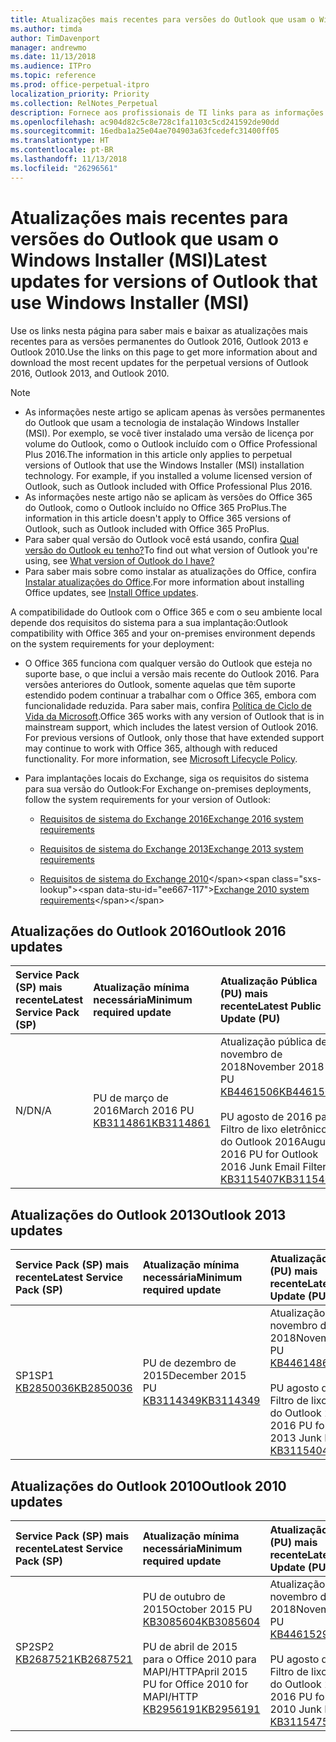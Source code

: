 ```yaml
---
title: Atualizações mais recentes para versões do Outlook que usam o Windows Installer (MSI)
ms.author: timda
author: TimDavenport
manager: andrewmo
ms.date: 11/13/2018
ms.audience: ITPro
ms.topic: reference
ms.prod: office-perpetual-itpro
localization_priority: Priority
ms.collection: RelNotes_Perpetual
description: Fornece aos profissionais de TI links para as informações de atualização mais recentes para as versões permanentes do Outlook 2016, Outlook 2013 e Outlook 2010
ms.openlocfilehash: ac904d82c5c8e728c1fa1103c5cd241592de90dd
ms.sourcegitcommit: 16edba1a25e04ae704903a63fcedefc31400ff05
ms.translationtype: HT
ms.contentlocale: pt-BR
ms.lasthandoff: 11/13/2018
ms.locfileid: "26296561"
---
```

# <a name="latest-updates-for-versions-of-outlook-that-use-windows-installer-msi"></a><span data-ttu-id="ee667-103">Atualizações mais recentes para versões do Outlook que usam o Windows Installer (MSI)</span><span class="sxs-lookup"><span data-stu-id="ee667-103">Latest updates for versions of Outlook that use Windows Installer (MSI)</span></span>

<span data-ttu-id="ee667-104">Use os links nesta página para saber mais e baixar as atualizações mais recentes para as versões permanentes do Outlook 2016, Outlook 2013 e Outlook 2010.</span><span class="sxs-lookup"><span data-stu-id="ee667-104">Use the links on this page to get more information about and download the most recent updates for the perpetual versions of Outlook 2016, Outlook 2013, and Outlook 2010.</span></span>
  
> [!NOTE]
> - <span data-ttu-id="ee667-p101">As informações neste artigo se aplicam apenas às versões permanentes do Outlook que usam a tecnologia de instalação Windows Installer (MSI). Por exemplo, se você tiver instalado uma versão de licença por volume do Outlook, como o Outlook incluído com o Office Professional Plus 2016.</span><span class="sxs-lookup"><span data-stu-id="ee667-p101">The information in this article only applies to perpetual versions of Outlook that use the Windows Installer (MSI) installation technology. For example, if you installed a volume licensed version of Outlook, such as Outlook included with Office Professional Plus 2016.</span></span>
> - <span data-ttu-id="ee667-107">As informações neste artigo não se aplicam às versões do Office 365 do Outlook, como o Outlook incluído no Office 365 ProPlus.</span><span class="sxs-lookup"><span data-stu-id="ee667-107">The information in this article doesn't apply to Office 365 versions of Outlook, such as Outlook included with Office 365 ProPlus.</span></span>
> - <span data-ttu-id="ee667-108">Para saber qual versão do Outlook você está usando, confira [Qual versão do Outlook eu tenho?](https://support.office.com/article/b3a9568c-edb5-42b9-9825-d48d82b2257c)</span><span class="sxs-lookup"><span data-stu-id="ee667-108">To find out what version of Outlook you're using, see [What version of Outlook do I have?](https://support.office.com/article/b3a9568c-edb5-42b9-9825-d48d82b2257c)</span></span>
> - <span data-ttu-id="ee667-109">Para saber mais sobre como instalar as atualizações do Office, confira [Instalar atualizações do Office](https://support.office.com/article/2ab296f3-7f03-43a2-8e50-46de917611c5).</span><span class="sxs-lookup"><span data-stu-id="ee667-109">For more information about installing Office updates, see [Install Office updates](https://support.office.com/article/2ab296f3-7f03-43a2-8e50-46de917611c5).</span></span> 
  
<span data-ttu-id="ee667-110">A compatibilidade do Outlook com o Office 365 e com o seu ambiente local depende dos requisitos do sistema para a sua implantação:</span><span class="sxs-lookup"><span data-stu-id="ee667-110">Outlook compatibility with Office 365 and your on-premises environment depends on the system requirements for your deployment:</span></span>
  
- <span data-ttu-id="ee667-p102">O Office 365 funciona com qualquer versão do Outlook que esteja no suporte base, o que inclui a versão mais recente do Outlook 2016. Para versões anteriores do Outlook, somente aquelas que têm suporte estendido podem continuar a trabalhar com o Office 365, embora com funcionalidade reduzida. Para saber mais, confira [Política de Ciclo de Vida da Microsoft](https://support.microsoft.com/lifecycle).</span><span class="sxs-lookup"><span data-stu-id="ee667-p102">Office 365 works with any version of Outlook that is in mainstream support, which includes the latest version of Outlook 2016. For previous versions of Outlook, only those that have extended support may continue to work with Office 365, although with reduced functionality. For more information, see [Microsoft Lifecycle Policy](https://support.microsoft.com/lifecycle).</span></span>
    
- <span data-ttu-id="ee667-114">Para implantações locais do Exchange, siga os requisitos do sistema para sua versão do Outlook:</span><span class="sxs-lookup"><span data-stu-id="ee667-114">For Exchange on-premises deployments, follow the system requirements for your version of Outlook:</span></span>
    
  - [<span data-ttu-id="ee667-115">Requisitos de sistema do Exchange 2016</span><span class="sxs-lookup"><span data-stu-id="ee667-115">Exchange 2016 system requirements</span></span>](https://docs.microsoft.com/Exchange/plan-and-deploy/system-requirements)
    
  - [<span data-ttu-id="ee667-116">Requisitos de sistema do Exchange 2013</span><span class="sxs-lookup"><span data-stu-id="ee667-116">Exchange 2013 system requirements</span></span>](https://docs.microsoft.com/exchange/exchange-2013-system-requirements-exchange-2013-help)
    
  - <span data-ttu-id="ee667-117">[Requisitos de sistema do Exchange 2010](https://docs.microsoft.com/previous-versions/office/exchange-server-2010/aa996719(v=exchg.141))</span><span class="sxs-lookup"><span data-stu-id="ee667-117">[Exchange 2010 system requirements](https://docs.microsoft.com/previous-versions/office/exchange-server-2010/aa996719(v=exchg.141))</span></span>

   
## <a name="outlook-2016-updates"></a><span data-ttu-id="ee667-118">Atualizações do Outlook 2016</span><span class="sxs-lookup"><span data-stu-id="ee667-118">Outlook 2016 updates</span></span>

|<span data-ttu-id="ee667-119">**Service Pack (SP) mais recente**</span><span class="sxs-lookup"><span data-stu-id="ee667-119">**Latest Service Pack (SP)**</span></span>|<span data-ttu-id="ee667-120">**Atualização mínima necessária**</span><span class="sxs-lookup"><span data-stu-id="ee667-120">**Minimum required update**</span></span>|<span data-ttu-id="ee667-121">**Atualização Pública (PU) mais recente**</span><span class="sxs-lookup"><span data-stu-id="ee667-121">**Latest Public Update (PU)**</span></span>|
|:-----|:-----|:-----|
|<span data-ttu-id="ee667-122">N/D</span><span class="sxs-lookup"><span data-stu-id="ee667-122">N/A</span></span>  <br/> |<span data-ttu-id="ee667-123">PU de março de 2016</span><span class="sxs-lookup"><span data-stu-id="ee667-123">March 2016 PU</span></span> <br/>[<span data-ttu-id="ee667-124">KB3114861</span><span class="sxs-lookup"><span data-stu-id="ee667-124">KB3114861</span></span>](https://support.microsoft.com/help/3114861) <br/> |<span data-ttu-id="ee667-125">Atualização pública de novembro de 2018</span><span class="sxs-lookup"><span data-stu-id="ee667-125">November 2018 PU</span></span> <br/>[<span data-ttu-id="ee667-126">KB4461506</span><span class="sxs-lookup"><span data-stu-id="ee667-126">KB4461506</span></span>](https://support.microsoft.com/help/4461506) <br/><br/> <span data-ttu-id="ee667-127">PU agosto de 2016 para Filtro de lixo eletrônico do Outlook 2016</span><span class="sxs-lookup"><span data-stu-id="ee667-127">August 2016 PU for Outlook 2016 Junk Email Filter</span></span>  <br/>[<span data-ttu-id="ee667-128">KB3115407</span><span class="sxs-lookup"><span data-stu-id="ee667-128">KB3115407</span></span>](https://support.microsoft.com/help/3115407) <br/> |
   
## <a name="outlook-2013-updates"></a><span data-ttu-id="ee667-129">Atualizações do Outlook 2013</span><span class="sxs-lookup"><span data-stu-id="ee667-129">Outlook 2013 updates</span></span>

|<span data-ttu-id="ee667-130">**Service Pack (SP) mais recente**</span><span class="sxs-lookup"><span data-stu-id="ee667-130">**Latest Service Pack (SP)**</span></span>|<span data-ttu-id="ee667-131">**Atualização mínima necessária**</span><span class="sxs-lookup"><span data-stu-id="ee667-131">**Minimum required update**</span></span>|<span data-ttu-id="ee667-132">**Atualização Pública (PU) mais recente**</span><span class="sxs-lookup"><span data-stu-id="ee667-132">**Latest Public Update (PU)**</span></span>|
|:-----|:-----|:-----|
|<span data-ttu-id="ee667-133">SP1</span><span class="sxs-lookup"><span data-stu-id="ee667-133">SP1</span></span>  <br/>[<span data-ttu-id="ee667-134">KB2850036</span><span class="sxs-lookup"><span data-stu-id="ee667-134">KB2850036</span></span>](https://go.microsoft.com/fwlink/p/?LinkId=512538) <br/> |<span data-ttu-id="ee667-135">PU de dezembro de 2015</span><span class="sxs-lookup"><span data-stu-id="ee667-135">December 2015 PU</span></span> <br/>[<span data-ttu-id="ee667-136">KB3114349</span><span class="sxs-lookup"><span data-stu-id="ee667-136">KB3114349</span></span>](https://support.microsoft.com/kb/3114349) <br/> |<span data-ttu-id="ee667-137">Atualização pública de novembro de 2018</span><span class="sxs-lookup"><span data-stu-id="ee667-137">November 2018 PU</span></span> <br/>[<span data-ttu-id="ee667-138">KB4461486</span><span class="sxs-lookup"><span data-stu-id="ee667-138">KB4461486</span></span>](https://support.microsoft.com/help/4461486) <br/><br/>  <span data-ttu-id="ee667-139">PU agosto de 2016 para Filtro de lixo eletrônico do Outlook 2013</span><span class="sxs-lookup"><span data-stu-id="ee667-139">August 2016 PU for Outlook 2013 Junk Email Filter</span></span> <br/> [<span data-ttu-id="ee667-140">KB3115404</span><span class="sxs-lookup"><span data-stu-id="ee667-140">KB3115404</span></span>](https://support.microsoft.com/kb/3115404) <br/> |
   
## <a name="outlook-2010-updates"></a><span data-ttu-id="ee667-141">Atualizações do Outlook 2010</span><span class="sxs-lookup"><span data-stu-id="ee667-141">Outlook 2010 updates</span></span>

|<span data-ttu-id="ee667-142">**Service Pack (SP) mais recente**</span><span class="sxs-lookup"><span data-stu-id="ee667-142">**Latest Service Pack (SP)**</span></span>|<span data-ttu-id="ee667-143">**Atualização mínima necessária**</span><span class="sxs-lookup"><span data-stu-id="ee667-143">**Minimum required update**</span></span>|<span data-ttu-id="ee667-144">**Atualização Pública (PU) mais recente**</span><span class="sxs-lookup"><span data-stu-id="ee667-144">**Latest Public Update (PU)**</span></span>|
|:-----|:-----|:-----|
|<span data-ttu-id="ee667-145">SP2</span><span class="sxs-lookup"><span data-stu-id="ee667-145">SP2</span></span> <br/>[<span data-ttu-id="ee667-146">KB2687521</span><span class="sxs-lookup"><span data-stu-id="ee667-146">KB2687521</span></span>](https://go.microsoft.com/fwlink/p/?LinkId=512542) <br/> |<span data-ttu-id="ee667-147">PU de outubro de 2015</span><span class="sxs-lookup"><span data-stu-id="ee667-147">October 2015 PU</span></span> <br/> [<span data-ttu-id="ee667-148">KB3085604</span><span class="sxs-lookup"><span data-stu-id="ee667-148">KB3085604</span></span>](https://support.microsoft.com/kb/3085604) <br/><br/>  <span data-ttu-id="ee667-149">PU de abril de 2015 para o Office 2010 para MAPI/HTTP</span><span class="sxs-lookup"><span data-stu-id="ee667-149">April 2015 PU for Office 2010 for MAPI/HTTP</span></span> <br/> [<span data-ttu-id="ee667-150">KB2956191</span><span class="sxs-lookup"><span data-stu-id="ee667-150">KB2956191</span></span>](https://support.microsoft.com/pt-BR/help/2956191/april-14-2015-update-for-office-2010-kb2956191) <br/> |<span data-ttu-id="ee667-151">Atualização pública de novembro de 2018</span><span class="sxs-lookup"><span data-stu-id="ee667-151">November 2018 PU</span></span> <br/>[<span data-ttu-id="ee667-152">KB4461529</span><span class="sxs-lookup"><span data-stu-id="ee667-152">KB4461529</span></span>](https://support.microsoft.com/help/4461529) <br/><br/>  <span data-ttu-id="ee667-153">PU agosto de 2016 para Filtro de lixo eletrônico do Outlook 2010</span><span class="sxs-lookup"><span data-stu-id="ee667-153">August 2016 PU for Outlook 2010 Junk Email Filter</span></span> <br/> [<span data-ttu-id="ee667-154">KB3115475</span><span class="sxs-lookup"><span data-stu-id="ee667-154">KB3115475</span></span>](https://support.microsoft.com/kb/3115475) <br/> |
   

